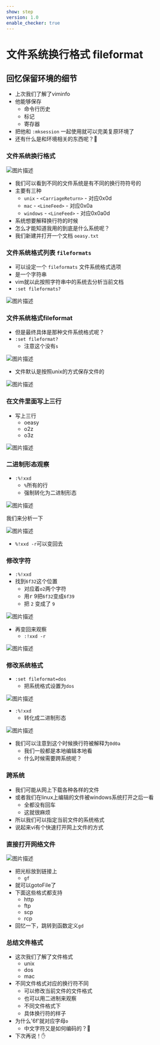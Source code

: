 ```yaml
---
show: step
version: 1.0
enable_checker: true
---
```


# 文件系统换行格式 fileformat

## 回忆保留环境的细节

- 上次我们了解了viminfo
- 他能够保存
	- 命令行历史
	- 标记
	- 寄存器
- 把他和 `:mksession` 一起使用就可以完美复原环境了
- 还有什么是和环境相关的东西呢？🤔

### 文件系统换行格式

![图片描述](https://doc.shiyanlou.com/courses/uid1190679-20210731-1627709896045)

- 我们可以看到不同的文件系统是有不同的换行符符号的
- 主要有三种
	- `unix` - `<CarriageReturn>` - 对应0x0d
	- `mac` - `<LineFeed>` - 对应0x0a
	- `windows` - `<LineFeed>` - 对应0x0a0d
- 系统想要解释换行符的时候
- 怎么才能知道我用的到底是什么系统呢？
- 我们新建并打开一个文档 `oeasy.txt`

### 文件系统格式列表 `fileformats`

- 可以设定一个 `fileformats` 文件系统格式选项
- 是一个字符串
- vim就以此按照字符串中的系统去分析当前文档
- `:set fileformats?`

![图片描述](https://doc.shiyanlou.com/courses/uid1190679-20210731-1627710011521)

### 文件系统格式fileformat

- 但是最终具体是那种文件系统格式呢？
- `:set fileformat?`
	- 注意这个没有`s`

![图片描述](https://doc.shiyanlou.com/courses/uid1190679-20210731-1627710299149)

- 文件默认是按照unix的方式保存文件的

![图片描述](https://doc.shiyanlou.com/courses/uid1190679-20210731-1627710569426)

### 在文件里面写上三行
- 写上三行
	- oeasy
	- o2z
	- o3z

![图片描述](https://doc.shiyanlou.com/courses/uid1190679-20210731-1627710616433)


### 二进制形态观察
- `:%!xxd`
	- `%`所有的行 
	- 强制转化为二进制形态 

![图片描述](https://doc.shiyanlou.com/courses/uid1190679-20210731-1627711008280)

我们来分析一下

![图片描述](https://doc.shiyanlou.com/courses/uid1190679-20210731-1627711068599)

- `%!xxd -r`可以变回去

### 修改字符

- `:%!xxd`
- 找到`6f32`这个位置
	- 对应着`o2`两个字符
	- 用<kbd>r</kbd> 9把`6f32`变成`6f39`
    - 把 `2` 变成了 `9` 
	
![图片描述](https://doc.shiyanlou.com/courses/uid1190679-20210731-1627711137801)

- 再变回来观察
	- `:!xxd -r`

![图片描述](https://doc.shiyanlou.com/courses/uid1190679-20210731-1627711351520)

### 修改系统格式

- `:set fileformat=dos`
	- 把系统格式设置为`dos`

![图片描述](https://doc.shiyanlou.com/courses/uid1190679-20210731-1627711720279)

- `:%!xxd`
	- 转化成二进制形态

![图片描述](https://doc.shiyanlou.com/courses/uid1190679-20210731-1627711509158)

- 我们可以注意到这个时候换行符被解释为`0d0a`
    - 我们一般都是本地编辑本地看
    - 什么时候需要跨系统呢？

### 跨系统

- 我们可能从网上下载各种各样的文件
- 或者我们在linux上编辑的文件被windows系统打开之后一看
	- 全都没有回车
	- 这就很麻烦
- 所以我们可以指定当前文件的系统格式
- 说起来vi有个快速打开网上文件的方式

### 直接打开网络文件

![图片描述](https://doc.shiyanlou.com/courses/uid1190679-20210731-1627711928624)

- 把光标放到链接上
    - `gf`
- 就可以gotoFile了
- 下面这些格式都支持
	- http
	- ftp
	- scp
	- rcp
- 回忆一下，跳转到函数定义`gd`

### 总结文件格式 
- 这次我们了解了文件格式
	- unix
	- dos
	- mac
- 不同文件格式对应的换行符不同
    - 可以修改当前文件的文件格式
    - 也可以用二进制来观察
    - 不同文件格式下
    - 具体换行符的样子
- 为什么'6f'就对应字母`o`
    - 中文字符又是如何编码的？🤔
- 下次再说！✋





